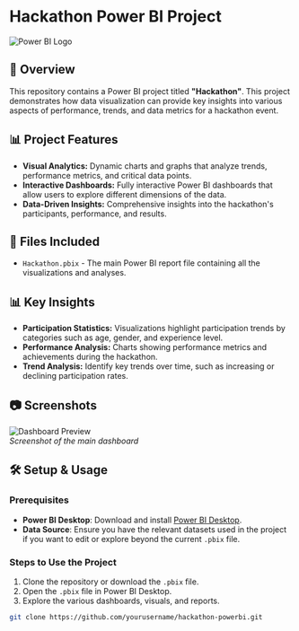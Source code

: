 # Hackathon Power BI Project

![Power BI Logo](https://img.shields.io/badge/Power%20BI-Dashboard-yellow?style=flat-square&logo=powerbi)

## 📝 Overview

This repository contains a Power BI project titled **"Hackathon"**. This project demonstrates how data visualization can provide key insights into various aspects of performance, trends, and data metrics for a hackathon event.

## 📊 Project Features

- **Visual Analytics:** Dynamic charts and graphs that analyze trends, performance metrics, and critical data points.
- **Interactive Dashboards:** Fully interactive Power BI dashboards that allow users to explore different dimensions of the data.
- **Data-Driven Insights:** Comprehensive insights into the hackathon's participants, performance, and results.

## 📁 Files Included

- `Hackathon.pbix` - The main Power BI report file containing all the visualizations and analyses.
  
## 📊 Key Insights

- **Participation Statistics:** Visualizations highlight participation trends by categories such as age, gender, and experience level.
- **Performance Analysis:** Charts showing performance metrics and achievements during the hackathon.
- **Trend Analysis:** Identify key trends over time, such as increasing or declining participation rates.

## 📷 Screenshots

![Dashboard Preview](https://docs.google.com/drawings/d/1IFeQmmZtCxbbH7yJzifaBl3whCSg9Rf2kaCKDjCfUXs/pub?w=960&h=720)  
*Screenshot of the main dashboard*

## 🛠️ Setup & Usage

### Prerequisites

- **Power BI Desktop**: Download and install [Power BI Desktop](https://powerbi.microsoft.com/en-us/desktop/).
- **Data Source**: Ensure you have the relevant datasets used in the project if you want to edit or explore beyond the current `.pbix` file.

### Steps to Use the Project

1. Clone the repository or download the `.pbix` file.
2. Open the `.pbix` file in Power BI Desktop.
3. Explore the various dashboards, visuals, and reports.

```bash
git clone https://github.com/yourusername/hackathon-powerbi.git

